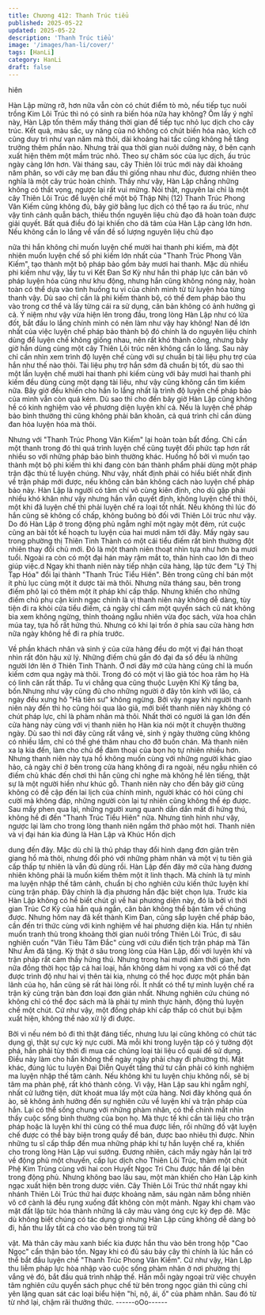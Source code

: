```yaml
---
title: Chương 412: Thanh Trúc tiểu
published: 2025-05-22
updated: 2025-05-22
description: 'Thanh Trúc tiểu'
image: '/images/han-li/cover/'
tags: [HanLi]
category: HanLi
draft: false
---
```


hiên

Hàn Lập mừng rỡ, hơn nữa vẫn còn có chút điểm tò mò, nếu tiếp
tục nuôi trồng Kim Lôi Trúc thì nó có sinh ra biến hóa nữa hay
không?
Ôm lấy ý nghĩ này, Hàn Lập tốn thêm mấy tháng thời gian để tiếp
tục nhỏ lục dịch cho cây trúc.
Kết quả, màu sắc, uy năng của nó không có chút biến hóa nào,
kích cỡ cũng duy trì như vạn năm mà thôi, dài khoảng hai tấc
cũng không hề tăng trưởng thêm phần nào.
Nhưng trải qua thời gian nuôi dưỡng này, ở bên cạnh xuất hiện
thêm một mầm trúc nhỏ.
Theo sự chăm sóc của lục dịch, ấu trúc ngày càng lớn hơn. Vài
tháng sau, cây Thiên lôi trúc mới này dài khoảng năm phân, so
với cây mẹ ban đầu thì giống nhau như đúc, đương nhiên theo
nghĩa là một cây trúc hoàn chỉnh.
Thấy như vậy, Hàn Lập chẳng những không có thất vọng, ngược
lại rất vui mừng.
Nói thật, nguyên lai chỉ là một cây Thiên Lôi Trúc để luyện chế
một bộ Thập Nhị (12) Thanh Trúc Phong Vân Kiếm cũng không
đủ, bây giờ bằng lục dịch có thể tạo ra ấu trúc, như vậy tình cảnh
quẫn bách, thiếu thốn nguyên liệu chủ đạo đã hoàn toàn được
giải quyết.
Bất quá điều đó lại khiến cho dã tâm của Hàn Lập càng lớn hơn.
Nếu không cần lo lắng về vấn đề số lượng nguyên liệu chủ đạo

nữa thì hắn không chỉ muốn luyện chế mười hai thanh phi kiếm,
mà đột nhiên muốn luyện chế số phi kiếm lớn nhất của "Thanh
Trúc Phong Vân Kiếm", tạo thành một bộ pháp bảo gồm bảy mươi
hai thanh.
Mặc dù nhiều phi kiếm như vậy, lấy tu vi Kết Đan Sơ Kỳ như hắn
thì pháp lực căn bản vô pháp luyện hóa cũng như khu động,
nhưng hắn cũng không nóng nảy, hoàn toàn có thể dựa vào tình
huống tu vi của chính mình từ từ luyện hóa từng thanh vậy.
Dù sao chỉ cần là phi kiếm thành bộ, có thể đem pháp bảo thu vào
trong cơ thể và lấy từng cái ra sử dụng, căn bản không có ảnh
hưởng gì cả.
Ý niệm như vậy vừa hiện lên trong đầu, trong lòng Hàn Lập như
có lửa đốt, bắt đầu lo lắng chính mình có nên làm như vậy hay
không!
Nan đề lớn nhất của việc luyện chế pháp bảo thành bộ đó chính
là do nguyên liệu chính dùng để luyện chế không giống nhau, nên
rất khó thành công, nhưng bây giờ hắn dùng cùng một cây Thiên
Lôi trúc nên không cần lo lắng.
Sau này chỉ cần nhìn xem trình độ luyện chế cùng với sự chuẩn bị
tài liệu phụ trợ của hắn như thế nào thôi.
Tài liệu phụ trợ hắn sớm đã chuẩn bị tốt, dù sao thì một lần luyện
chế mười hai thanh phi kiếm cùng với bảy mươi hai thanh phi
kiếm đều dùng cùng một dạng tài liệu, như vậy cũng không cần
tìm kiếm nữa.
Bây giờ đều khiến cho hắn lo lắng nhất là trình độ luyện chế pháp
bảo của mình vẫn còn quá kém.
Dù sao thì cho đến bây giờ Hàn Lập cũng không hề có kinh
nghiệm vào về phương diện luyện khí cả.
Nếu là luyện chế pháp bảo bình thường thì cũng không phải băn
khoăn, cả quá trình chỉ cần dùng đan hỏa luyện hóa mà thôi.

Nhưng với "Thanh Trúc Phong Vân Kiếm" lại hoàn toàn bất đồng.
Chỉ cần một thanh trong đó thì quá trình luyện chế cũng tuyệt đối
phức tạp hơn rất nhiều so với những pháp bảo bình thường khác.
Huống hồ bởi vì muốn tạo thành một bộ phi kiếm thì khi đang còn
bán thành phẩm phải dùng một pháp trận đặc thù tế luyện chúng.
Như vậy, nhất định phải có hiểu biết nhất định về trận pháp mới
được, nếu không căn bản không cách nào luyện chế pháp bảo
này.
Hàn Lập là người có tâm chí vô cùng kiên định, cho dù gặp phải
nhiều khó khăn như vậy nhưng hắn vẫn quyết định, không luyện
chế thì thôi, một khi đã luyện chế thì phải luyện chế ra loại tốt
nhất.
Nếu không thì lúc đó hắn cũng sẽ không cố chấp, không buông
bỏ đối với Thiên Lôi trúc như vậy.
Do đó Hàn Lập ở trong động phủ ngẫm nghĩ một ngày một đêm,
rút cuộc cũng an bài tốt kế hoạch tu luyện của hai mươi năm tới
đây.
Mấy ngày sau trong phường thị Thiên Tinh Thành có một cái tiểu
điếm rất bình thường đột nhiên thay đổi chủ mới. Đó là một thanh
niên thoạt nhìn tựa như hơn ba mươi tuổi. Ngoài ra còn có một
đại hán mày rậm mắt to, thân hình cao lớn đi theo giúp việc.d
Ngay khi thanh niên này tiếp nhận cửa hàng, lập tức đem "Lý Thị
Tạp Hóa" đổi lại thành "Thanh Trúc Tiểu Hiên". Bên trong cũng chỉ
bán một ít phù lục cùng một ít dược tài mà thôi. Nhưng nửa tháng
sau, bên trong điếm phô lại có thêm một ít pháp khí cấp thấp.
Nhưng khiến cho những điếm chủ phụ cận kinh ngạc chính là vị
thanh niên này không dễ dàng, tùy tiện đi ra khỏi cửa tiểu điếm,
cả ngày chỉ cầm một quyển sách cũ nát không bìa xem không
ngừng, thỉnh thoảng ngẫu nhiên vừa đọc sách, vừa hoa chân múa
tay, tựa hồ rất hứng thú. Nhưng có khi lại trốn ở phía sau cửa
hàng hơn nữa ngày không hề đi ra phía trước.

Về phần khách nhân và sinh ý của cửa hàng đều do một vị đại
hán thoạt nhìn rất đôn hậu xử lý.
Những điếm chủ gần đó đại đa số đều là những người lớn lên ở
Thiên Tinh Thành. Ở nơi đây mở cửa hàng cũng chỉ là muốn kiếm
cơm qua ngày mà thôi. Trong đó có một vị lão giả tóc hoa râm họ
Hà có linh căn rất thấp. Tu vi chẳng qua cũng thuộc Luyện Khí Kỳ
tầng ba, bốn.Nhưng như vậy cũng đủ cho những người ở đây tôn
kính với lão, cả ngày đều xưng hô "Hà tiên sư" không ngừng.
Bởi vậy ngay khi người thanh niên này đến thì họ cũng hỏi qua
lão giả, mới biết thanh niên này không có chút pháp lực, chỉ là
phàm nhân mà thôi.
Nhất thời có người lá gan lớn đến cửa hàng này cùng với vị thanh
niên họ Hàn kia nói một ít chuyện thường ngày.
Dù sao thì nơi đây cũng rất vắng vẻ, sinh ý ngày thường cũng
không có nhiều lắm, chỉ có thể ghé thăm nhau cho đỡ buồn chán.
Mà thanh niên xa lạ kia đến, làm cho chủ đề đàm thoại của bọn
họ tự nhiên nhiều hơn.
Nhưng thanh niên này tựa hồ không muốn cùng với những người
khác giao hảo, cả ngày chỉ ở bên trong cửa hàng không đi ra
ngoài, nếu ngẫu nhiên có điếm chủ khác đến chơi thì hắn cũng
chỉ nghe mà không hề lên tiếng, thật sự là một người hiền như
khúc gỗ.
Thanh niên này cho đến bây giờ cũng không có đề cập đến lai
lịch của chính mình, người khác có hỏi cũng chỉ cười mà không
đáp, những người còn lại tự nhiên cũng không thể ép được.
Sau mấy phen qua lại, những người xung quanh dần dần mất đi
hứng thú, không hề đi đến "Thanh Trúc Tiểu Hiên" nữa.
Nhưng tình hình như vậy, ngược lại làm cho trong lòng thanh niên
ngầm thở phào một hơi.
Thanh niên và vị đại hán kia đúng là Hàn Lập và Khúc Hồn dịch

dung đến đây.
Mặc dù chỉ là thủ pháp thay đổi hình dạng đơn giản trên giang hồ
mà thôi, nhưng đối phó với những phàm nhân và một vị tu tiên giả
cấp thấp tự nhiên là vẫn đủ dùng rồi.
Hàn Lập đến đây mở cửa hàng đương nhiên không phải là muốn
kiếm thêm một ít linh thạch.
Mà chính là tự mình ma luyện nhập thế tâm cảnh, chuẩn bị cho
nghiên cứu kiến thức luyện khí cùng trận pháp. Đây chính là địa
phương hắn đặc biệt chọn lựa.
Trước kia Hàn Lập không có hề biết chút gì về hai phương diện
này, đó là bởi vì thời gian Trúc Cơ Kỳ của hắn quá ngắn, căn bản
không thể bận tâm về chúng được.
Nhưng hôm nay đã kết thành Kim Đan, cũng sắp luyện chế pháp
bảo, cần đến tri thức cùng với kinh nghiệm về hai phương diện
kia. Hắn tự nhiên muốn tranh thủ trong khoảng thời gian nuôi
trồng Thiên Lôi Trúc, đi sâu nghiên cuốn "Vân Tiêu Tâm Đắc"
cùng với cứu điển tịch trận pháp mà Tân Như Âm đã tặng.
Kỳ thật ở sâu trong lòng của Hàn Lập, đối với luyện khí và trận
pháp rất cảm thấy hứng thú.
Nhưng trong hai mươi năm thời gian, hơn nữa đồng thời học tập
cả hai loại, hắn không dám hi vọng xa vời có thể đạt được trình
độ như hai vị thên tài kia, nhưng có thể học được một phần bản
lãnh của họ, hắn cũng sẽ rất hài lòng rồi.
Ít nhất có thể tự mình luyện chế ra trận kỳ cùng trận bàn đơn loại
đơn giản nhất.
Nhưng nghiên cứu chúng nó không chỉ có thể đọc sách mà là
phải tự mình thực hành, động thủ luyện chế một chút.
Cứ như vậy, một đống pháp khí cấp thấp có chút bụi bặm xuất
hiện, không thể nào xử lý đi được.

Bởi vì nếu ném bỏ đi thì thật đáng tiếc, nhưng lưu lại cũng không
có chút tác dụng gì, thật sự cực kỳ nực cười.
Mà mỗi khi trong luyện tập có ý tưởng đột phá, hắn phải tùy thời
đi mua các chủng loại tài liệu cổ quái để sử dụng. Điều này làm
cho hắn không thể ngày ngày phải chạy đi phường thị.
Mặt khác, đúng lúc tu luyện Đại Diễn Quyết tầng thứ tư cần phải
có kinh nghiệm ma luyện nhập thế tâm cảnh. Nếu không khi tu
luyện chịu không nổi, sẽ bị tâm ma phản phệ, rất khó thành công.
Vì vậy, Hàn Lập sau khi ngẫm nghĩ, nhất cử lưỡng tiện, dứt khoát
mua lấy một cửa hàng.
Nơi đây không quá ồn ào, sẽ không ảnh hưởng đến sự nghiên
cứu về luyện khí và trận pháp của hắn. Lại có thể sống chung với
những phàm nhân, có thể chính mắt nhìn thấy cuộc sống bình
thường của bọn họ. Mà thực tế khi cần tài liệu cho trận pháp hoặc
là luyện khí thì cũng có thể mua được liền, rồi những đồ vật luyện
chế được có thể bày biện trong quầy để bán, được bao nhiêu thì
được.
Nhìn những tu sĩ cấp thấp đến mua những pháp khí tự hắn luyện
chế ra, khiến cho trong lòng Hàn Lập vui sướng.
Đương nhiên, cách mấy ngày hắn lại trở về động phủ một
chuyến, cấp lục dịch cho Thiên Lôi Trúc, thăm một chút Phệ Kim
Trùng cùng với hai con Huyết Ngọc Tri Chu được hắn để lại bên
trong động phủ.
Nhưng không bao lâu sau, một màn khiến cho Hàn Lập kinh ngạc
xuất hiện bên trong dược viên.
Cây Thiên Lôi Trúc thứ nhất ngay khi nhánh Thiên Lôi Trúc thứ
hai được khoảng năm, sáu ngàn năm bỗng nhiên vô cớ cành lá
đều rụng xuống đất không còn một mảnh. Ngay khi chạm vào mặt
đất lập tức hóa thành những lá cây màu vàng óng cực kỳ đẹp đẽ.
Mặc dù không biết chúng có tác dụng gì nhưng Hàn Lập cũng
không dễ dàng bỏ đi, hắn thu lấy tất cả cho vào bên trong túi trữ

vật. Mà thân cây màu xanh biếc kia được hắn thu vào bên trong
hộp "Cao Ngọc" cẩn thận bảo tồn.
Ngay khi có đủ sáu bảy cây thì chính là lúc hắn có thể bắt đầu
luyện chế "Thanh Trúc Phong Vân Kiếm".
Cứ như vậy, Hàn Lập thu liễm pháp lực hòa nhập vào cuộc sống
phàm nhân ở nơi phường thị vắng vẻ đó, bắt đầu quá trình nhập
thế.
Hắn mỗi ngày ngoại trừ việc chuyên tâm nghiên cứu quyển sách
phục chế từ bên trong ngọc giản thì cũng chỉ yên lặng quan sát
các loại biểu hiện "hỉ, nộ, ái, ố" của phàm nhân. Sau đó từ từ nhớ
lại, chậm rãi thưởng thức.
------oOo------
